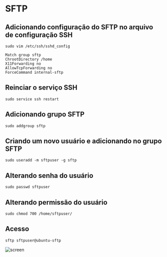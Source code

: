 # SFTP

## Adicionando configuração do SFTP no arquivo de configuração SSH

    sudo vim /etc/ssh/sshd_config

    Match group sftp
    ChrootDirectory /home
    X11Forwarding no
    AllowTcpForwarding no
    ForceCommand internal-sftp

## Reinciar o serviço SSH

    sudo service ssh restart

## Adicionando grupo SFTP

    sudo addgroup sftp

## Criando um novo usuário e adicionando no grupo SFTP

    sudo useradd -m sftpuser -g sftp

## Alterando senha do usuário

    sudo passwd sftpuser

## Alterando permissão do usuário

    sudo chmod 700 /home/sftpuser/

## Acesso

    sftp sftpuser@ubuntu-sftp

![screen](https://i.imgur.com/8JNLtNu.png)
